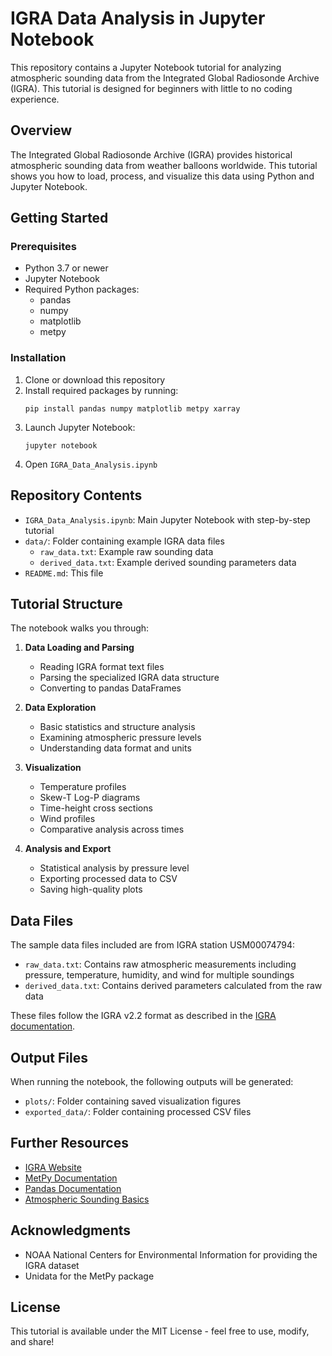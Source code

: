 # IGRA Data Analysis in Jupyter Notebook

This repository contains a Jupyter Notebook tutorial for analyzing atmospheric sounding data from the Integrated Global Radiosonde Archive (IGRA). This tutorial is designed for beginners with little to no coding experience.

## Overview

The Integrated Global Radiosonde Archive (IGRA) provides historical atmospheric sounding data from weather balloons worldwide. This tutorial shows you how to load, process, and visualize this data using Python and Jupyter Notebook.

## Getting Started

### Prerequisites

- Python 3.7 or newer
- Jupyter Notebook
- Required Python packages:
  - pandas
  - numpy
  - matplotlib
  - metpy

### Installation

1. Clone or download this repository
2. Install required packages by running:
   ```
   pip install pandas numpy matplotlib metpy xarray
   ```
3. Launch Jupyter Notebook:
   ```
   jupyter notebook
   ```
4. Open `IGRA_Data_Analysis.ipynb`

## Repository Contents

- `IGRA_Data_Analysis.ipynb`: Main Jupyter Notebook with step-by-step tutorial
- `data/`: Folder containing example IGRA data files
  - `raw_data.txt`: Example raw sounding data
  - `derived_data.txt`: Example derived sounding parameters data
- `README.md`: This file

## Tutorial Structure

The notebook walks you through:

1. **Data Loading and Parsing**
   - Reading IGRA format text files
   - Parsing the specialized IGRA data structure
   - Converting to pandas DataFrames

2. **Data Exploration**
   - Basic statistics and structure analysis
   - Examining atmospheric pressure levels
   - Understanding data format and units

3. **Visualization**
   - Temperature profiles
   - Skew-T Log-P diagrams
   - Time-height cross sections
   - Wind profiles
   - Comparative analysis across times

4. **Analysis and Export**
   - Statistical analysis by pressure level
   - Exporting processed data to CSV
   - Saving high-quality plots

## Data Files

The sample data files included are from IGRA station USM00074794:

- `raw_data.txt`: Contains raw atmospheric measurements including pressure, temperature, humidity, and wind for multiple soundings
- `derived_data.txt`: Contains derived parameters calculated from the raw data

These files follow the IGRA v2.2 format as described in the [IGRA documentation](https://www.ncei.noaa.gov/pub/data/igra/igra2-readme.txt).

## Output Files

When running the notebook, the following outputs will be generated:

- `plots/`: Folder containing saved visualization figures
- `exported_data/`: Folder containing processed CSV files

## Further Resources

- [IGRA Website](https://www.ncei.noaa.gov/products/integrated-global-radiosonde-archive)
- [MetPy Documentation](https://unidata.github.io/MetPy/latest/)
- [Pandas Documentation](https://pandas.pydata.org/docs/)
- [Atmospheric Sounding Basics](https://www.weather.gov/jetstream/upperair_intro)

## Acknowledgments

- NOAA National Centers for Environmental Information for providing the IGRA dataset
- Unidata for the MetPy package

## License

This tutorial is available under the MIT License - feel free to use, modify, and share!
